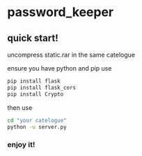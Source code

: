 # password_keeper
## quick start!
  uncompress static.rar in the same catelogue
  
  ensure you have python and pip
  use
  ~~~bash
  pip install flask
  pip install flask_cors
  pip install Crypto
  ~~~
  then use 
  ~~~bash
  cd "your catelogue"
  python -u server.py
  ~~~
  ### enjoy it!
